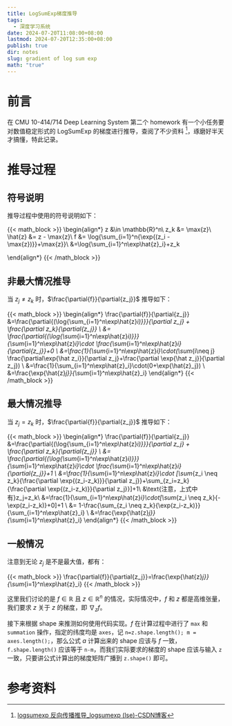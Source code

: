 ```yaml
---
title: LogSumExp梯度推导
tags:
  - 深度学习系统
date: 2024-07-20T11:08:00+08:00
lastmod: 2024-07-20T12:35:00+08:00
publish: true
dir: notes
slug: gradient of log sum exp
math: "true"
---
```


# 前言

在 CMU 10-414/714 Deep Learning System 第二个 homework 有一个小任务要对数值稳定形式的 LogSumExp 的梯度进行推导，查阅了不少资料 [^1]，琢磨好半天才搞懂，特此记录。

# 推导过程

## 符号说明

推导过程中使用的符号说明如下：

{{< math_block >}}
\begin{align*}
 z &\in \mathbb{R}^n\\
 z_k &= \max{z}\\
 \hat{z} &= z - \max{z}\\
 f &= \log{\sum_{i=1}^n{\exp{(z_i - \max{z})}}+\max{z}}\\
 &=\log{\sum_{i=1}^n\exp\hat{z}_i}+z_k

\end{align*}
{{< /math_block >}}

## 非最大情况推导

当 $z_j\neq z_k$ 时，$\frac{\partial{f}}{\partial{z_j}}$ 推导如下：

{{< math_block >}}
\begin{align*}
\frac{\partial{f}}{\partial{z_j}} 
&=\frac{\partial{(\log{\sum_{i=1}^n\exp\hat{z}_i)}}}{\partial z_j} + \frac{\partial z_k}{\partial{z_j}} \\
&= \frac{\partial{(\log{\sum_{i=1}^n\exp\hat{z}_i)}}}{\sum_{i=1}^n\exp\hat{z}_i}\cdot \frac{\sum_{i=1}^n\exp\hat{z}_i}{\partial{z_j}}+0 \\
&=\frac{1}{\sum_{i=1}^n\exp\hat{z}_i}\cdot(\sum_{i\neq j} \frac{\partial\exp{\hat z_i}}{\partial z_j}+\frac{\partial \exp{\hat z_j}}{\partial z_j}) \\ 
&=\frac{1}{\sum_{i=1}^n\exp\hat{z}_i}\cdot(0+\exp{\hat{z}_j}) \\ 
&=\frac{\exp{\hat{z}_j}}{\sum_{i=1}^n\exp\hat{z}_i}
\end{align*}
{{< /math_block >}}

## 最大情况推导

当 $z_j= z_k$ 时，$\frac{\partial{f}}{\partial{z_j}}$ 推导如下：

{{< math_block >}}
\begin{align*}
\frac{\partial{f}}{\partial{z_j}} 
&=\frac{\partial{(\log{\sum_{i=1}^n\exp\hat{z}_i)}}}{\partial z_j} + \frac{\partial z_k}{\partial{z_j}} \\
&= \frac{\partial{(\log{\sum_{i=1}^n\exp\hat{z}_i)}}}{\sum_{i=1}^n\exp\hat{z}_i}\cdot \frac{\sum_{i=1}^n\exp\hat{z}_i}{\partial{z_j}}+1 \\
&=\frac{1}{\sum_{i=1}^n\exp\hat{z}_i}\cdot [\sum_{z_i \neq z_k}{\frac{\partial \exp{(z_i-z_k)}}{\partial z_j}}+\sum_{z_i=z_k}{\frac{\partial \exp{(z_i-z_k)}}{\partial z_j}}]+1\\
&\text{注意，上式中有}z_j=z_k\\
&=\frac{1}{\sum_{i=1}^n\exp\hat{z}_i}\cdot[\sum_{z_i \neq z_k}{-\exp(z_i-z_k)}+0]+1 \\
&= 1-\frac{\sum_{z_i \neq z_k}{\exp(z_i-z_k)}}{\sum_{i=1}^n\exp\hat{z}_i} \\
&=\frac{\exp{\hat{z}_j}}{\sum_{i=1}^n\exp\hat{z}_i}
\end{align*}
{{< /math_block >}}

## 一般情况

注意到无论 $z_j$ 是不是最大值，都有：

{{< math_block >}}
\frac{\partial{f}}{\partial{z_j}}=\frac{\exp{\hat{z}_j}}{\sum_{i=1}^n\exp\hat{z}_i}
{{< /math_block >}}

这里我们讨论的是 $f\in \mathbb{R}$ 且 $z\in\mathbb{R}^n$ 的情况，实际情况中，$f$ 和 $z$ 都是高维张量，我们要求 $z$ 关于 $z$ 的梯度，即 $\nabla_z f$。

接下来根据 shape 来推测如何使用代码实现。$f$ 在计算过程中进行了 `max` 和 `summation` 操作，指定的纬度均是 `axes`，记 `n=z.shape.length(); m = axes.length();`，那么公式 $a$ 计算出来的 shape 应该与 $f$ 一致，`f.shape.length()` 应该等于 `n-m`，而我们实际要求的梯度的 shape 应该与输入 `z` 一致，只要讲公式计算出的梯度矩阵广播到 `z.shape()` 即可。

# 参考资料

[^1]: [logsumexp 反向传播推导\_logsumexp (lse)-CSDN博客](https://blog.csdn.net/u010043946/article/details/134408424)